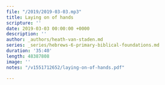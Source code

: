 ```yaml
---
file: "/2019/2019-03-03.mp3"
title: Laying on of hands
scripture: ''
date: 2019-03-03 00:00:00 +0000
description: ''
author: _authors/heath-van-staden.md
series: _series/hebrews-6-primary-biblical-foundations.md
duration: '35:40'
length: 48387808
image: ''
notes: "/v1551712652/laying-on-of-hands.pdf"

---
```

